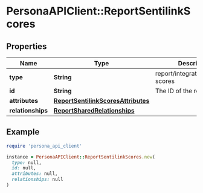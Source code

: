# PersonaAPIClient::ReportSentilinkScores

## Properties

| Name | Type | Description | Notes |
| ---- | ---- | ----------- | ----- |
| **type** | **String** | report/integration/sentilink-scores | [optional] |
| **id** | **String** | The ID of the report | [optional] |
| **attributes** | [**ReportSentilinkScoresAttributes**](ReportSentilinkScoresAttributes.md) |  | [optional] |
| **relationships** | [**ReportSharedRelationships**](ReportSharedRelationships.md) |  | [optional] |

## Example

```ruby
require 'persona_api_client'

instance = PersonaAPIClient::ReportSentilinkScores.new(
  type: null,
  id: null,
  attributes: null,
  relationships: null
)
```

